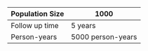 | Population Size | 1000             |
|-----------------|-------------------|
| Follow up time  | 5 years           |
| Person-years    | 5000 person-years |
